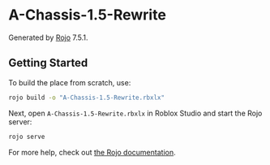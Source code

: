 # A-Chassis-1.5-Rewrite
Generated by [Rojo](https://github.com/rojo-rbx/rojo) 7.5.1.

## Getting Started
To build the place from scratch, use:

```bash
rojo build -o "A-Chassis-1.5-Rewrite.rbxlx"
```

Next, open `A-Chassis-1.5-Rewrite.rbxlx` in Roblox Studio and start the Rojo server:

```bash
rojo serve
```

For more help, check out [the Rojo documentation](https://rojo.space/docs).